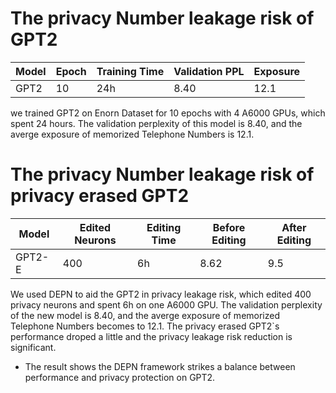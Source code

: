 # The privacy Number leakage risk of GPT2

|Model|Epoch|Training Time|Validation PPL|Exposure|
|----|----|----|----|----|
|GPT2|10|24h|8.40|12.1|

we trained GPT2 on Enorn Dataset for 10 epochs with 4 A6000 GPUs, which spent 24 hours. The validation perplexity of this model is 8.40, and the averge exposure of memorized Telephone Numbers is 12.1.

# The privacy Number leakage risk of privacy erased GPT2

|Model|Edited Neurons|Editing Time|Before Editing|After Editing|
|----|----|----|----|----|
|GPT2-E|400|6h|8.62|9.5|

We used DEPN to aid the GPT2 in privacy leakage risk, which edited 400 privacy neurons and spent 6h on one A6000 GPU. The validation perplexity of the new model is 8.40, and the averge exposure of memorized Telephone Numbers becomes to 12.1. The privacy erased GPT2`s performance droped a little and the privacy leakage risk reduction is significant.

- The result shows the DEPN framework strikes a balance between performance and privacy protection on GPT2.
